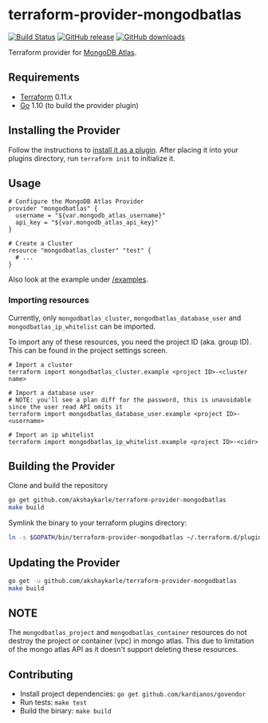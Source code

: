 # terraform-provider-mongodbatlas
[![Build Status](https://travis-ci.org/akshaykarle/terraform-provider-mongodbatlas.svg?branch=master)](https://travis-ci.org/akshaykarle/terraform-provider-mongodbatlas)
[![GitHub release](https://img.shields.io/github/release/akshaykarle/terraform-provider-mongodbatlas.svg)](https://github.com/akshaykarle/terraform-provider-mongodbatlas/releases)
[![GitHub downloads](https://img.shields.io/github/downloads/akshaykarle/terraform-provider-mongodbatlas/total.svg)]()

Terraform provider for [MongoDB Atlas](https://www.mongodb.com/cloud/atlas).

## Requirements
-	[Terraform](https://www.terraform.io/downloads.html) 0.11.x
-	[Go](https://golang.org/doc/install) 1.10 (to build the provider plugin)

## Installing the Provider
Follow the instructions to [install it as a plugin](https://www.terraform.io/docs/plugins/basics.html#installing-a-plugin). After placing it into your plugins directory, run `terraform init` to initialize it.

## Usage
```
# Configure the MongoDB Atlas Provider
provider "mongodbatlas" {
  username = "${var.mongodb_atlas_username}"
  api_key = "${var.mongodb_atlas_api_key}"
}

# Create a Cluster
resource "mongodbatlas_cluster" "test" {
  # ...
}
```
Also look at the example under [/examples](/examples).

### Importing resources

Currently, only `mongodbatlas_cluster`, `mongodbatlas_database_user` and `mongodbatlas_ip_whitelist` can be imported.

To import any of these resources, you need the project ID (aka. group ID). This can be found in the project
settings screen.

```
# Import a cluster
terraform import mongodbatlas_cluster.example <project ID>-<cluster name>

# Import a database user
# NOTE: you'll see a plan diff for the password, this is unavoidable since the user read API omits it
terraform import mongodbatlas_database_user.example <project ID>-<username>

# Import an ip whitelist
terraform import mongodbatlas_ip_whitelist.example <project ID>-<cidr>
```

## Building the Provider
Clone and build the repository

```sh
go get github.com/akshaykarle/terraform-provider-mongodbatlas
make build
```

Symlink the binary to your terraform plugins directory:

```sh
ln -s $GOPATH/bin/terraform-provider-mongodbatlas ~/.terraform.d/plugins/
```

## Updating the Provider

```sh
go get -u github.com/akshaykarle/terraform-provider-mongodbatlas
make build
```

## NOTE
The `mongodbatlas_project` and `mongodbatlas_container` resources do not destroy the project or container (vpc) in mongo atlas. This due to limitation of the mongo atlas API as it doesn't support deleting these resources.

## Contributing
* Install project dependencies: `go get github.com/kardianos/govendor`
* Run tests: `make test`
* Build the binary: `make build`
